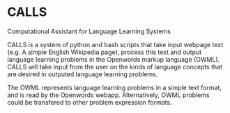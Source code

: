 
# CALLS

Computational Assistant for Language Learning Systems

CALLS is a system of python and bash scripts that take input webpage text (e.g. A simple English Wikipedia page), process this text and output language learning problems in the Openwords markup language (OWML). CALLS will take input from the user on the kinds of language concepts that are desired in outputed language learning problems.

The OWML represents language learning problems in a simple text format, and is read by the Openwords webapp. Alternatively, OWML problems could be transfered to other problem expression formats.
